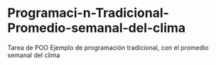 # Programaci-n-Tradicional-Promedio-semanal-del-clima
Tarea de POO Ejemplo de programación tradicional, con el promedio semanal del clima
